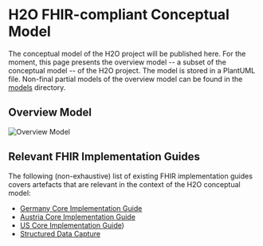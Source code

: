 # H2O FHIR-compliant Conceptual Model

The conceptual model of the H2O project will be published here. For the moment, this page presents the overview model -- a subset of the conceptual model -- of the H2O project. The model is stored in a PlantUML file. Non-final partial models of the overview model can be found in the [models](https://github.com/IMI-H2O/h2o-conceptual-model/blob/main/models/README.md) directory.


## Overview Model
![Overview Model](http://www.plantuml.com/plantuml/proxy?cache=no&src=https://raw.githubusercontent.com/IMI-H2O/h2o-conceptual-model/main/overview.puml)


## Relevant FHIR Implementation Guides

The following (non-exhaustive) list of existing FHIR implementation guides covers artefacts that are relevant in the context of the H2O conceptual model:
- [Germany Core Implementation Guide](https://ig.fhir.de/basisprofile-de/stable/Home.html)
- [Austria Core Implementation Guide](https://fhir.hl7.at/r4-core-main/index.html)
- [US Core Implementation Guide](http://hl7.org/fhir/us/core/STU5.0.1/))
- [Structured Data Capture](http://build.fhir.org/ig/HL7/sdc/index.html)
